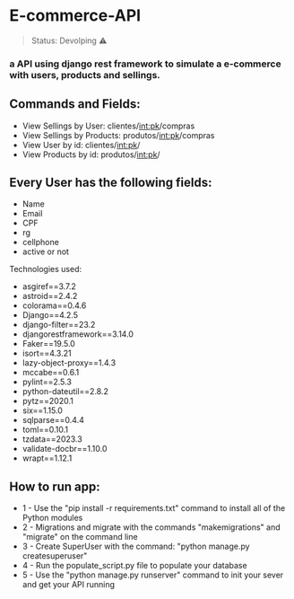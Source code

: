 <h1>E-commerce-API</h1>

> Status: Devolping ⚠️

### a API using django rest framework to simulate a e-commerce with users, products and sellings.

## Commands and Fields:

+ View Sellings by User:  clientes/<int:pk>/compras
+ View Sellings by Products: produtos/<int:pk>/compras
+ View User by id: clientes/<int:pk>/
+ View Products by id: produtos/<int:pk>/


## Every User has the following fields:
+ Name
+ Email
+ CPF
+ rg
+ cellphone
+ active or not

Technologies used:
+ asgiref==3.7.2
+ astroid==2.4.2
+ colorama==0.4.6
+ Django==4.2.5
+ django-filter==23.2
+ djangorestframework==3.14.0
+ Faker==19.5.0
+ isort==4.3.21
+ lazy-object-proxy==1.4.3
+ mccabe==0.6.1
+ pylint==2.5.3
+ python-dateutil==2.8.2
+ pytz==2020.1
+ six==1.15.0
+ sqlparse==0.4.4
+ toml==0.10.1
+ tzdata==2023.3
+ validate-docbr==1.10.0
+ wrapt==1.12.1

## How to run app:
+ 1 - Use the "pip install -r requirements.txt" command to install all of the Python modules
+ 2 - Migrations and migrate with the commands "makemigrations" and "migrate" on the command line
+ 3 - Create SuperUser with the command: "python manage.py createsuperuser"
+ 4 - Run the populate_script.py file to populate your database
+ 5 - Use the "python manage.py runserver" command to init your sever and get your API running
